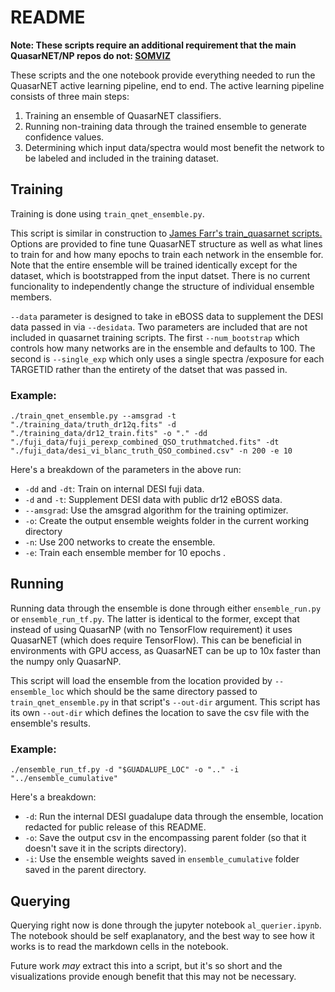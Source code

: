 # README

**Note: These scripts require an additional requirement that the
main QuasarNET/NP repos do not: [SOMVIZ](https://github.com/belaa/SOMVIZ)**

These scripts and the one notebook provide everything needed to run 
the QuasarNET active learning pipeline, end to end. The active 
learning pipeline consists of three main steps:

1. Training an ensemble of QuasarNET classifiers.
2. Running non-training data through the trained ensemble
to generate confidence values.
3. Determining which input data/spectra would most benefit the 
network to be labeled and included in the training dataset.



## Training

Training is done using `train_qnet_ensemble.py`.

This script is similar in construction to [James Farr's 
train_quasarnet scripts.](https://github.com/dylanagreen/QuasarNET/blob/master/bin/qn_train)
Options are provided to fine tune QuasarNET structure as well as
what lines to train for and how many epochs to train each network
in the ensemble for. Note that the entire ensemble will be trained 
identically except for the dataset, which is bootstrapped from the
input datset. 
There is no current funcionality to independently change
the structure of individual ensemble members. 

`--data` parameter is designed to take in eBOSS data to supplement the
DESI data passed in via `--desidata`. Two parameters are included 
that are not included in quasarnet training scripts. 
The first `--num_bootstrap` which controls
how many networks are in the ensemble and defaults to 100. 
The second is `--single_exp` which only uses a single spectra
/exposure for each TARGETID rather than the entirety of the datset
that was passed in.

### Example:

`./train_qnet_ensemble.py --amsgrad -t "./training_data/truth_dr12q.fits" -d "./training_data/dr12_train.fits" -o "." -dd "./fuji_data/fuji_perexp_combined_QSO_truthmatched.fits" -dt "./fuji_data/desi_vi_blanc_truth_QSO_combined.csv" -n 200 -e 10`

Here's a breakdown of the parameters in the above run:
- `-dd` and `-dt`: Train on internal DESI fuji data.
- `-d` and `-t`: Supplement DESI data with public dr12 eBOSS data.
- `--amsgrad`: Use the amsgrad algorithm for the training optimizer.
- `-o`: Create the output ensemble weights folder in the current working directory
- `-n`: Use 200 networks to create the ensemble.
- `-e`: Train each ensemble member for 10 epochs .


## Running

Running data through the ensemble is done through either `ensemble_run.py`
or `ensemble_run_tf.py`. The latter is identical to the former, 
except that instead of using QuasarNP (with no TensorFlow
requirement) it uses QuasarNET (which does require TensorFlow). 
This can be beneficial in environments with GPU access, as QuasarNET
can be up to 10x faster than the numpy only QuasarNP.

This script will load the ensemble from the location provided by `--ensemble_loc` which
should be the same directory passed to `train_qnet_ensemble.py` in that script's
`--out-dir` argument. This script has its own `--out-dir` which defines the location
to save the csv file with the ensemble's results. 

### Example:
`./ensemble_run_tf.py -d "$GUADALUPE_LOC" -o ".." -i "../ensemble_cumulative"`

Here's a breakdown:
- `-d`: Run the internal DESI guadalupe data through the ensemble,
location redacted for public release of this README.
- `-o`: Save the output csv in the encompassing parent folder
(so that it doesn't save it in the scripts directory).
- `-i`: Use the ensemble weights saved in `ensemble_cumulative`
folder saved in the parent directory.

## Querying
Querying right now is done through the jupyter notebook 
`al_querier.ipynb`. The notebook should be self exaplanatory, and 
the best way to see how it works is to read the markdown cells in
the notebook.

Future work *may* extract this into a script, but it's so short and
the visualizations provide enough benefit that this may not be
necessary.
